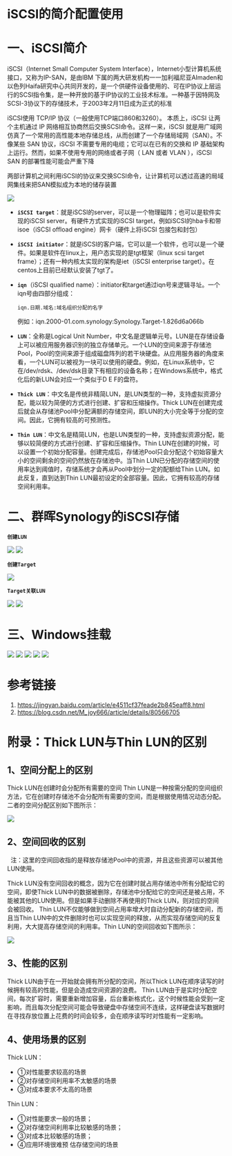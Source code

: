 # iSCSI的简介配置使用

# 一、iSCSI简介

iSCSI（Internet Small Computer System Interface），Internet小型计算机系统接口，又称为IP-SAN，是由IBM 下属的两大研发机构一一加利福尼亚AImaden和以色列Haifa研究中心共同开发的，是一个供硬件设备使用的、可在IP协议上层运行的SCSI指令集，是一种开放的基于IP协议的工业技术标准。一种基于因特网及SCSI-3协议下的存储技术，于2003年2月11日成为正式的标准

iSCSI使用 TCP/IP 协议（一般使用TCP端口860和3260）。 本质上，iSCSI 让两个主机通过 IP 网络相互协商然后交换SCSI命令。这样一来，iSCSI 就是用广域网仿真了一个常用的高性能本地存储总线，从而创建了一个存储局域网（SAN）。不像某些 SAN 协议，iSCSI 不需要专用的电缆；它可以在已有的交换和 IP 基础架构上运行。然而，如果不使用专用的网络或者子网（ LAN 或者 VLAN ），iSCSI SAN 的部署性能可能会严重下降

两部计算机之间利用iSCSI的协议来交换SCSI命令，让计算机可以透过高速的局域网集线来把SAN模拟成为本地的储存装置

![](../assets/iSCSI-简介配置使用-1.jpg)

- **`iSCSI target`**：就是iSCSI的server，可以是一个物理磁阵；也可以是软件实现的iSCSI server。有硬件方式实现的iSCSI target，例如iSCSI的hba卡和带isoe（iSCSI offload engine）网卡（硬件上将iSCSI 包接包和封包）
- **`iSCSI initiator`**：就是iSCSI的客户端，它可以是一个软件，也可以是一个硬件。如果是软件在linux上，用户态实现的是tgt框架（linux scsi target frame）；还有一种内核太实现的架构是iet（iSCSI enterprise target）。在centos上目前已经默认安装了tgt了。
- **`iqn`**（iSCSI qualified name）：initiator和target通过iqn号来逻辑寻址。一个iqn号由四部分组成：
  
    `iqn.日期.域名:域名组织分配的名字`
    
    例如：iqn.2000-01.com.synology:Synology.Target-1.826d6a066b
- **`LUN`**：全称是Logical Unit Number，中文名是逻辑单元号。LUN是在存储设备上可以被应用服务器识别的独立存储单元。一个LUN的空间来源于存储池Pool，Pool的空间来源于组成磁盘阵列的若干块硬盘。从应用服务器的角度来看，一个LUN可以被视为一块可以使用的硬盘。例如，在Linux系统中，它在/dev/rdsk、/dev/dsk目录下有相应的设备名称；在Windows系统中，格式化后的新LUN会对应一个类似于D E F的盘符。
- **`Thick LUN`**：中文名是传统非精简LUN，是LUN类型的一种，支持虚拟资源分配，能以较为简便的方式进行创建、扩容和压缩操作。Thick LUN在创建完成后就会从存储池Pool中分配满额的存储空间，即LUN的大小完全等于分配的空间。因此，它拥有较高的可预测性。
- **`Thin LUN`**：中文名是精简LUN，也是LUN类型的一种，支持虚拟资源分配，能够以较简便的方式进行创建、扩容和压缩操作。Thin LUN在创建的时候，可以设置一个初始分配容量。创建完成后，存储池Pool只会分配这个初始容量大小的空间剩余的空间仍然放在存储池中。当Thin LUN已分配的存储空间的使用率达到阈值时，存储系统才会再从Pool中划分一定的配额给Thin LUN。如此反复，直到达到Thin LUN最初设定的全部容量。因此，它拥有较高的存储空间利用率。



# 二、群晖Synology的iSCSI存储

**`创建LUN`**

![](../assets/iSCSI-简介配置使用-2.jpg)
![](../assets/iSCSI-简介配置使用-3.png)

**`创建Target`**

![](../assets/iSCSI-简介配置使用-4.png)

**`Target关联LUN`**

![](../assets/iSCSI-简介配置使用-5.png)
![](../assets/iSCSI-简介配置使用-6.png)

# 三、Windows挂载

![](../assets/iSCSI-简介配置使用-7.png)
![](../assets/iSCSI-简介配置使用-8.png)
![](../assets/iSCSI-简介配置使用-9.png)
![](../assets/iSCSI-简介配置使用-10.jpg)
![](../assets/iSCSI-简介配置使用-11.jpg)

# 参考链接

1. https://jingyan.baidu.com/article/e4511cf37feade2b845eaff8.html
2. https://blog.csdn.net/M_joy666/article/details/80566705

# 附录：Thick LUN与Thin LUN的区别

## 1、空间分配上的区别

Thick LUN在创建时会分配所有需要的空间
Thin LUN是一种按需分配的空间组织方法，它在创建时存储池不会分配所有需要的空间，而是根据使用情况动态分配。二者的空间分配区别如下图所示：

![](../assets/iSCSI-简介配置使用-12.png)


## 2、空间回收的区别

  注：这里的空间回收指的是释放存储池Pool中的资源，并且这些资源可以被其他LUN使用。

Thick LUN没有空间回收的概念，因为它在创建时就占用存储池中所有分配给它的空间，即使Thick LUN中的数据被删除，存储池中分配给它的空间还是被占用，不能被其他的LUN使用。但是如果手动删除不再使用的Thick LUN，则对应的空间会被回收。
Thin LUN不仅能够做到空间占用率增大时自动分配新的存储空间，而且当Thin LUN中的文件删除时也可以实现空间的释放，从而实现存储空间的反复利用，大大提高存储空间的利用率。Thin LUN的空间回收如下图所示：

![](../assets/iSCSI-简介配置使用-13.png)

## 3、性能的区别

Thick LUN由于在一开始就会拥有所分配的空间，所以Thick LUN在顺序读写的时候拥有较高的性能，但是会造成空间资源的浪费。
Thin LUN由于是实时分配空间，每次扩容时，需要重新增加容量，后台重新格式化，这个时候性能会受到一定影响，而且每次分配空间可能会导致硬盘中存储空间不连续，这样硬盘读写数据时在寻找存放位置上花费的时间会较多，会在顺序读写时对性能有一定影响。

## 4、使用场景的区别

Thick LUN：

- ①对性能要求较高的场景
- ②对存储空间利用率不太敏感的场景
- ③对成本要求不太高的场景

Thin LUN：

- ①对性能要求一般的场景；
- ②对存储空间利用率比较敏感的场景；
- ③对成本比较敏感的场景；
- ④应用环境很难预 估存储空间的场景
